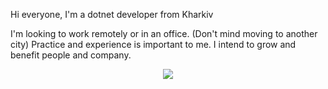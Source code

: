 Hi everyone, I'm a dotnet developer from Kharkiv


I'm looking to work remotely or in an office. (Don't mind moving to another city) 
Practice and experience is important to me. I intend to grow and benefit people and company.

<p align="center">
    <img src="https://skillicons.dev/icons?i=cs,net,git,powershell,js,html,css" />
</p>
